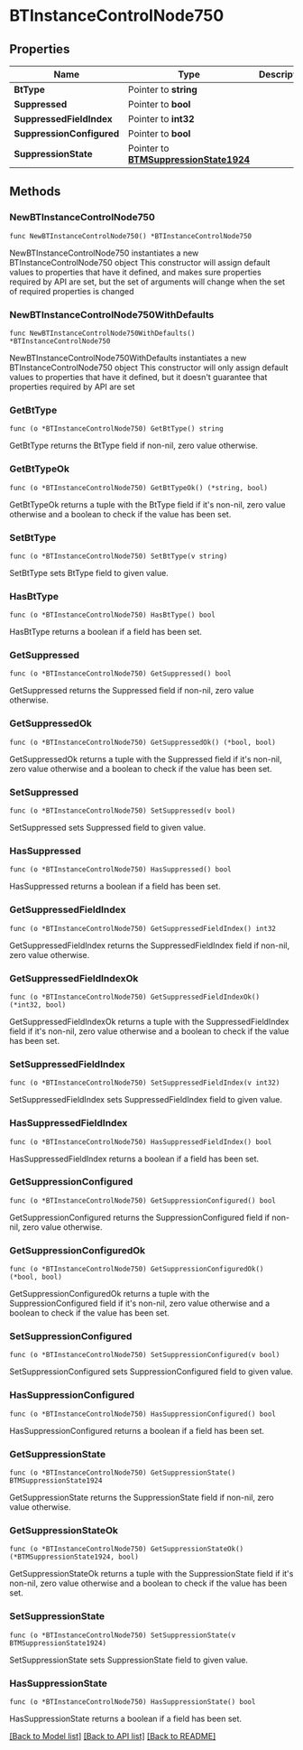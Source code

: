 # BTInstanceControlNode750

## Properties

Name | Type | Description | Notes
------------ | ------------- | ------------- | -------------
**BtType** | Pointer to **string** |  | [optional] 
**Suppressed** | Pointer to **bool** |  | [optional] 
**SuppressedFieldIndex** | Pointer to **int32** |  | [optional] 
**SuppressionConfigured** | Pointer to **bool** |  | [optional] 
**SuppressionState** | Pointer to [**BTMSuppressionState1924**](BTMSuppressionState1924.md) |  | [optional] 

## Methods

### NewBTInstanceControlNode750

`func NewBTInstanceControlNode750() *BTInstanceControlNode750`

NewBTInstanceControlNode750 instantiates a new BTInstanceControlNode750 object
This constructor will assign default values to properties that have it defined,
and makes sure properties required by API are set, but the set of arguments
will change when the set of required properties is changed

### NewBTInstanceControlNode750WithDefaults

`func NewBTInstanceControlNode750WithDefaults() *BTInstanceControlNode750`

NewBTInstanceControlNode750WithDefaults instantiates a new BTInstanceControlNode750 object
This constructor will only assign default values to properties that have it defined,
but it doesn't guarantee that properties required by API are set

### GetBtType

`func (o *BTInstanceControlNode750) GetBtType() string`

GetBtType returns the BtType field if non-nil, zero value otherwise.

### GetBtTypeOk

`func (o *BTInstanceControlNode750) GetBtTypeOk() (*string, bool)`

GetBtTypeOk returns a tuple with the BtType field if it's non-nil, zero value otherwise
and a boolean to check if the value has been set.

### SetBtType

`func (o *BTInstanceControlNode750) SetBtType(v string)`

SetBtType sets BtType field to given value.

### HasBtType

`func (o *BTInstanceControlNode750) HasBtType() bool`

HasBtType returns a boolean if a field has been set.

### GetSuppressed

`func (o *BTInstanceControlNode750) GetSuppressed() bool`

GetSuppressed returns the Suppressed field if non-nil, zero value otherwise.

### GetSuppressedOk

`func (o *BTInstanceControlNode750) GetSuppressedOk() (*bool, bool)`

GetSuppressedOk returns a tuple with the Suppressed field if it's non-nil, zero value otherwise
and a boolean to check if the value has been set.

### SetSuppressed

`func (o *BTInstanceControlNode750) SetSuppressed(v bool)`

SetSuppressed sets Suppressed field to given value.

### HasSuppressed

`func (o *BTInstanceControlNode750) HasSuppressed() bool`

HasSuppressed returns a boolean if a field has been set.

### GetSuppressedFieldIndex

`func (o *BTInstanceControlNode750) GetSuppressedFieldIndex() int32`

GetSuppressedFieldIndex returns the SuppressedFieldIndex field if non-nil, zero value otherwise.

### GetSuppressedFieldIndexOk

`func (o *BTInstanceControlNode750) GetSuppressedFieldIndexOk() (*int32, bool)`

GetSuppressedFieldIndexOk returns a tuple with the SuppressedFieldIndex field if it's non-nil, zero value otherwise
and a boolean to check if the value has been set.

### SetSuppressedFieldIndex

`func (o *BTInstanceControlNode750) SetSuppressedFieldIndex(v int32)`

SetSuppressedFieldIndex sets SuppressedFieldIndex field to given value.

### HasSuppressedFieldIndex

`func (o *BTInstanceControlNode750) HasSuppressedFieldIndex() bool`

HasSuppressedFieldIndex returns a boolean if a field has been set.

### GetSuppressionConfigured

`func (o *BTInstanceControlNode750) GetSuppressionConfigured() bool`

GetSuppressionConfigured returns the SuppressionConfigured field if non-nil, zero value otherwise.

### GetSuppressionConfiguredOk

`func (o *BTInstanceControlNode750) GetSuppressionConfiguredOk() (*bool, bool)`

GetSuppressionConfiguredOk returns a tuple with the SuppressionConfigured field if it's non-nil, zero value otherwise
and a boolean to check if the value has been set.

### SetSuppressionConfigured

`func (o *BTInstanceControlNode750) SetSuppressionConfigured(v bool)`

SetSuppressionConfigured sets SuppressionConfigured field to given value.

### HasSuppressionConfigured

`func (o *BTInstanceControlNode750) HasSuppressionConfigured() bool`

HasSuppressionConfigured returns a boolean if a field has been set.

### GetSuppressionState

`func (o *BTInstanceControlNode750) GetSuppressionState() BTMSuppressionState1924`

GetSuppressionState returns the SuppressionState field if non-nil, zero value otherwise.

### GetSuppressionStateOk

`func (o *BTInstanceControlNode750) GetSuppressionStateOk() (*BTMSuppressionState1924, bool)`

GetSuppressionStateOk returns a tuple with the SuppressionState field if it's non-nil, zero value otherwise
and a boolean to check if the value has been set.

### SetSuppressionState

`func (o *BTInstanceControlNode750) SetSuppressionState(v BTMSuppressionState1924)`

SetSuppressionState sets SuppressionState field to given value.

### HasSuppressionState

`func (o *BTInstanceControlNode750) HasSuppressionState() bool`

HasSuppressionState returns a boolean if a field has been set.


[[Back to Model list]](../README.md#documentation-for-models) [[Back to API list]](../README.md#documentation-for-api-endpoints) [[Back to README]](../README.md)


